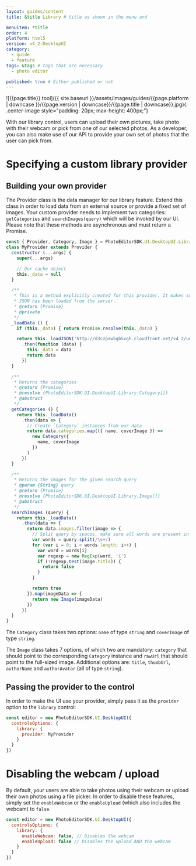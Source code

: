 ```yaml
---
layout: guides/content
title: &title Library # title as shown in the menu and

menuitem: *title
order: 4
platform: html5
version: v4_2-DesktopUI
category:
  - guide
  - feature
tags: &tags # tags that are necessary
  - photo editor

published: true # Either published or not
---
```

![{{page.title}} tool]({{ site.baseurl }}/assets/images/guides/{{page.platform | downcase }}/{{page.version | downcase}}/{{page.title | downcase}}.jpg){: .center-image style="padding: 20px; max-height: 400px;"}


With our library control, users can upload their own pictures, take photo with their webcam or pick from one of our selected photos. As a developer, you can also make use of our API to provide your own set of photos that the user can pick from.

# Specifying a custom library provider

## Building your own provider

The Provider class is the data manager for our library feature. Extend this class in order to load data from an external source or provide a fixed set of images. Your custom provider needs to implement two categories: `getCategories` and `searchImages(query)` which will be invoked by our UI. Please note that these methods are asynchronous and must return a Promise.

```js
const { Provider, Category, Image } = PhotoEditorSDK.UI.DesktopUI.Library
class MyProvider extends Provider {
  constructor (...args) {
    super(...args)

    // Our cache object
    this._data = null
  }

  /**
   * This is a method explicitly created for this provider. It makes sure our data
   * JSON has been loaded from the server.
   * @return {Promise}
   * @private
   */
  _loadData () {
    if (this._data) { return Promise.resolve(this._data) }

    return this._loadJSON('http://d3czpaw5gb5xgh.cloudfront.net/v4_2/unsplash.json')
      .then(function (data) {
        this._data = data
        return data
      })
  }

  /**
   * Returns the categories
   * @return {Promise}
   * @resolve {PhotoEditorSDK.UI.DesktopUI.Library.Category[]}
   * @abstract
   */
  getCategories () {
    return this._loadData()
      .then(data => {
        // Create `Category` instances from our data
        return data.categories.map(({ name, coverImage }) =>
          new Category({
            name, coverImage
          })
        )
      })
  }

  /**
   * Returns the images for the given search query
   * @param {String} query
   * @return {Promise}
   * @resolve {PhotoEditorSDK.UI.DesktopUI.Library.Image[]}
   * @abstract
   */
  searchImages (query) {
    return this._loadData()
      .then(data => {
        return data.images.filter(image => {
          // Split query by spaces, make sure all words are present in image title
          var words = query.split(/\s+/)
          for (var i = 0; i < words.length; i++) {
            var word = words[i]
            var regexp = new RegExp(word, 'i')
            if (!regexp.test(image.title)) {
              return false
            }
          }

          return true
        }).map(imageData => {
          return new Image(imageData)
        })
      })
  }
}
```

The `Category` class takes two options: `name` of type `string` and `coverImage` of type `string`.

The `Image` class takes 7 options, of which two are mandatory: `category` that should point to the corresponding `Category` instance and `rawUrl` that should point to the full-sized image. Additional options are: `title`, `thumbUrl`, `authorName` and `authorAvatar` (all of type `string`).

## Passing the provider to the control

In order to make the UI use your provider, simply pass it as the `provider` option to the `library` control:

```js
const editor = new PhotoEditorSDK.UI.DesktopUI({
  controlsOptions: {
    library: {
      provider: MyProvider
    }
  }
})
```

# Disabling the webcam / upload

By default, your users are able to take photos using their webcam or upload their own photos using a file picker. In order to disable these features, simply set the `enableWebcam` or the `enableUpload` (which also includes the webcam) to `false`.

```js
const editor = new PhotoEditorSDK.UI.DesktopUI({
  controlsOptions: {
    library: {
      enableWebcam: false, // Disables the webcam
      enableUpload: false // Disables the upload AND the webcam
    }
  }
})
```
